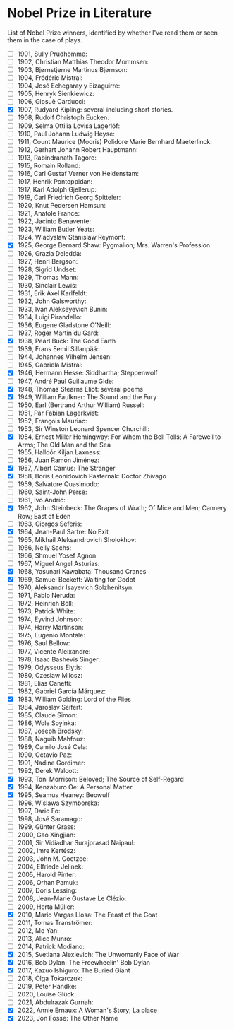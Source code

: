 # Nobel Prize in Literature

List of Nobel Prize winners, identified by whether I've read them or seen them
in the case of plays.

- [ ] 1901, Sully Prudhomme:
- [ ] 1902, Christian Matthias Theodor Mommsen:
- [ ] 1903, Bjørnstjerne Martinus Bjørnson:
- [ ] 1904, Frédéric Mistral:
- [ ] 1904, José Echegaray y Eizaguirre:
- [ ] 1905, Henryk Sienkiewicz:
- [ ] 1906, Giosuè Carducci:
- [x] 1907, Rudyard Kipling: several including short stories.
- [ ] 1908, Rudolf Christoph Eucken:
- [ ] 1909, Selma Ottilia Lovisa Lagerlöf:
- [ ] 1910, Paul Johann Ludwig Heyse:
- [ ] 1911, Count Maurice (Mooris) Polidore Marie Bernhard Maeterlinck:
- [ ] 1912, Gerhart Johann Robert Hauptmann:
- [ ] 1913, Rabindranath Tagore:
- [ ] 1915, Romain Rolland:
- [ ] 1916, Carl Gustaf Verner von Heidenstam:
- [ ] 1917, Henrik Pontoppidan:
- [ ] 1917, Karl Adolph Gjellerup:
- [ ] 1919, Carl Friedrich Georg Spitteler:
- [ ] 1920, Knut Pedersen Hamsun:
- [ ] 1921, Anatole France:
- [ ] 1922, Jacinto Benavente:
- [ ] 1923, William Butler Yeats:
- [ ] 1924, Wladyslaw Stanislaw Reymont:
- [x] 1925, George Bernard Shaw: Pygmalion; Mrs. Warren's Profession
- [ ] 1926, Grazia Deledda:
- [ ] 1927, Henri Bergson:
- [ ] 1928, Sigrid Undset:
- [ ] 1929, Thomas Mann:
- [ ] 1930, Sinclair Lewis:
- [ ] 1931, Erik Axel Karlfeldt:
- [ ] 1932, John Galsworthy:
- [ ] 1933, Ivan Alekseyevich Bunin:
- [ ] 1934, Luigi Pirandello:
- [ ] 1936, Eugene Gladstone O’Neill:
- [ ] 1937, Roger Martin du Gard:
- [x] 1938, Pearl Buck: The Good Earth
- [ ] 1939, Frans Eemil Sillanpää:
- [ ] 1944, Johannes Vilhelm Jensen:
- [ ] 1945, Gabriela Mistral:
- [x] 1946, Hermann Hesse: Siddhartha; Steppenwolf
- [ ] 1947, André Paul Guillaume Gide:
- [x] 1948, Thomas Stearns Eliot: several poems
- [x] 1949, William Faulkner: The Sound and the Fury
- [ ] 1950, Earl (Bertrand Arthur William) Russell:
- [ ] 1951, Pär Fabian Lagerkvist:
- [ ] 1952, François Mauriac:
- [ ] 1953, Sir Winston Leonard Spencer Churchill:
- [x] 1954, Ernest Miller Hemingway: For Whom the Bell Tolls; A Farewell to Arms; The Old Man and the Sea
- [ ] 1955, Halldór Kiljan Laxness:
- [ ] 1956, Juan Ramón Jiménez:
- [x] 1957, Albert Camus: The Stranger
- [x] 1958, Boris Leonidovich Pasternak: Doctor Zhivago
- [ ] 1959, Salvatore Quasimodo:
- [ ] 1960, Saint-John Perse:
- [ ] 1961, Ivo Andric:
- [x] 1962, John Steinbeck: The Grapes of Wrath; Of Mice and Men; Cannery Row; East of Eden
- [ ] 1963, Giorgos Seferis:
- [x] 1964, Jean-Paul Sartre: No Exit
- [ ] 1965, Mikhail Aleksandrovich Sholokhov:
- [ ] 1966, Nelly Sachs:
- [ ] 1966, Shmuel Yosef Agnon:
- [ ] 1967, Miguel Angel Asturias:
- [x] 1968, Yasunari Kawabata: Thousand Cranes
- [x] 1969, Samuel Beckett: Waiting for Godot
- [ ] 1970, Aleksandr Isayevich Solzhenitsyn:
- [ ] 1971, Pablo Neruda:
- [ ] 1972, Heinrich Böll:
- [ ] 1973, Patrick White:
- [ ] 1974, Eyvind Johnson:
- [ ] 1974, Harry Martinson:
- [ ] 1975, Eugenio Montale:
- [ ] 1976, Saul Bellow:
- [ ] 1977, Vicente Aleixandre:
- [ ] 1978, Isaac Bashevis Singer:
- [ ] 1979, Odysseus Elytis:
- [ ] 1980, Czeslaw Milosz:
- [ ] 1981, Elias Canetti:
- [ ] 1982, Gabriel García Márquez:
- [x] 1983, William Golding: Lord of the Flies
- [ ] 1984, Jaroslav Seifert:
- [ ] 1985, Claude Simon:
- [ ] 1986, Wole Soyinka:
- [ ] 1987, Joseph Brodsky:
- [ ] 1988, Naguib Mahfouz:
- [ ] 1989, Camilo José Cela:
- [ ] 1990, Octavio Paz:
- [ ] 1991, Nadine Gordimer:
- [ ] 1992, Derek Walcott:
- [x] 1993, Toni Morrison: Beloved; The Source of Self-Regard
- [x] 1994, Kenzaburo Oe: A Personal Matter
- [x] 1995, Seamus Heaney: Beowulf
- [ ] 1996, Wislawa Szymborska:
- [ ] 1997, Dario Fo:
- [ ] 1998, José Saramago:
- [ ] 1999, Günter Grass:
- [ ] 2000, Gao Xingjian:
- [ ] 2001, Sir Vidiadhar Surajprasad Naipaul:
- [ ] 2002, Imre Kertész:
- [ ] 2003, John M. Coetzee:
- [ ] 2004, Elfriede Jelinek:
- [ ] 2005, Harold Pinter:
- [ ] 2006, Orhan Pamuk:
- [ ] 2007, Doris Lessing:
- [ ] 2008, Jean-Marie Gustave Le Clézio:
- [ ] 2009, Herta Müller:
- [x] 2010, Mario Vargas Llosa: The Feast of the Goat
- [ ] 2011, Tomas Tranströmer:
- [ ] 2012, Mo Yan:
- [ ] 2013, Alice Munro:
- [ ] 2014, Patrick Modiano:
- [x] 2015, Svetlana Alexievich: The Unwomanly Face of War
- [x] 2016, Bob Dylan: The Freewheelin' Bob Dylan
- [x] 2017, Kazuo Ishiguro: The Buried Giant
- [ ] 2018, Olga Tokarczuk:
- [ ] 2019, Peter Handke:
- [ ] 2020, Louise Glück:
- [ ] 2021, Abdulrazak Gurnah:
- [x] 2022, Annie Ernaux: A Woman's Story; La place
- [x] 2023, Jon Fosse: The Other Name
